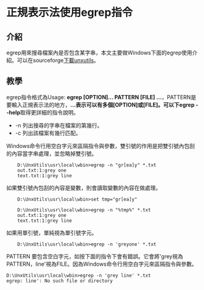 # 正規表示法使用egrep指令
## 介紹
egrep用來搜尋檔案內是否包含某字串，本文主要做Windows下面的egrep使用介紹。可以在sourceforge[下載unxutils](https://sourceforge.net/projects/unxutils/)。

## 教學

egrep指令格式為Usage: **egrep [OPTION]... PATTERN [FILE] ...**，PATTERN是要輸入正規表示法的地方，**...**表示可以有多個[OPTION]或[FILE]。可以下**egrep --help**取得更詳細的指令說明。

* -n 列出搜尋的字串在檔案的第幾行。
* -c 列出該檔案有幾行匹配。

Windows命令行用空白字元來區隔指令與參數，雙引號的作用是把雙引號內包刮的內容當字串處理，並忽略掉雙引號。

		D:\UnxUtils\usr\local\wbin>egrep -n "gr[ea]y" *.txt
		out.txt:1:grey one
		text.txt:1:grey line

如果雙引號內包刮的內容是變數，則會讀取變數的內容在做處理。

		D:\UnxUtils\usr\local\wbin>set tmp="gr[ea]y"

		D:\UnxUtils\usr\local\wbin>egrep -n "%tmp%" *.txt
		out.txt:1:grey one
		text.txt:1:grey line
    
如果用單引號，單純視為單引號字元。

		D:\UnxUtils\usr\local\wbin>egrep -n 'greyone' *.txt
    
PATTERN 要包含空白字元，如按下面的指令下會有錯誤。它會將'grey視為PATTERN，line'視為FILE。因為Windows命令行用空白字元來區隔指令與參數。
    
    D:\UnxUtils\usr\local\wbin>egrep -n 'grey line' *.txt
    egrep: line': No such file or directory
